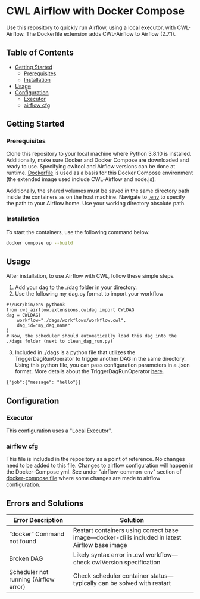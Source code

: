 # CWL Airflow with Docker Compose

Use this repository to quickly run Airflow, using a local executor, with CWL-Airflow. The Dockerfile extension adds CWL-Airflow to Airflow (2.7.1).

## Table of Contents

- [Getting Started](#getting-started)
  - [Prerequisites](#prerequisites)
  - [Installation](#installation)
- [Usage](#usage)
- [Configuration](#configuration)
  - [Executor](#executor)
  - [airflow cfg](#airflow-cfg)



## Getting Started




### Prerequisites

Clone this repository to your local machine where Python 3.8.10 is installed. Additionally, make sure Docker and Docker Compose are downloaded and ready to use. Specifying cwltool and Airflow versions can be done at runtime. [Dockerfile](./Dockerfile) is used as a basis for this Docker Compose environment (the extended image used include CWL-Airflow and node.js).

Additionally, the shared volumes must be saved in the same directory path inside the containers as on the host machine. Navigate to [.env](./.env) to specify the path to your Airflow home. Use your working directory absolute path.


### Installation

To start the containers, use the following command below.
</pre>
```bash
docker compose up --build
```
</pre>


## Usage

After installation, to use Airflow with CWL, follow these simple steps.
1. Add your dag to the ./dag folder in your directory.
2. Use the following my_dag.py format to import your workflow


  ```
  #!/usr/bin/env python3
  from cwl_airflow.extensions.cwldag import CWLDAG
  dag = CWLDAG(
      workflow="./dags/workflows/workflow.cwl",
      dag_id="my_dag_name"
  )
  # Now, the scheduler should automatically load this dag into the ./dags folder (next to clean_dag_run.py)
  ```


3. Included in ./dags is a python file that utilizes the TriggerDagRunOperator to trigger another DAG in the same directory. Using this python file, you can pass configuration parameters in a .json format. More details about the TriggerDagRunOperator [here](https://airflow.apache.org/docs/apache-airflow/stable/_api/airflow/operators/trigger_dagrun/index.html).
  
  ```
  {"job":{"message": "hello"}}
 ```

## Configuration

### Executor

This configuration uses a "Local Executor".


### airflow cfg

This file is included in the repository as a point of reference. No changes need to be added to this file. Changes to airflow configuration will happen in the Docker-Compose yml. See under "airflow-common-env" section of [docker-compose file](/docker-compose.yaml) where some changes are made to airflow configuration.



## Errors and Solutions

| Error Description                                   | Solution                                           |
|-----------------------------------------------------|---------------------------------------------------|
| “docker” Command not found                          | Restart containers using correct base image—docker-cli is included in latest Airflow base image  |
| Broken DAG                                          | Likely syntax error in .cwl workflow—check cwlVersion specification                         |
| Scheduler not running (Airflow error)               | Check scheduler container status—typically can be solved with restart |
